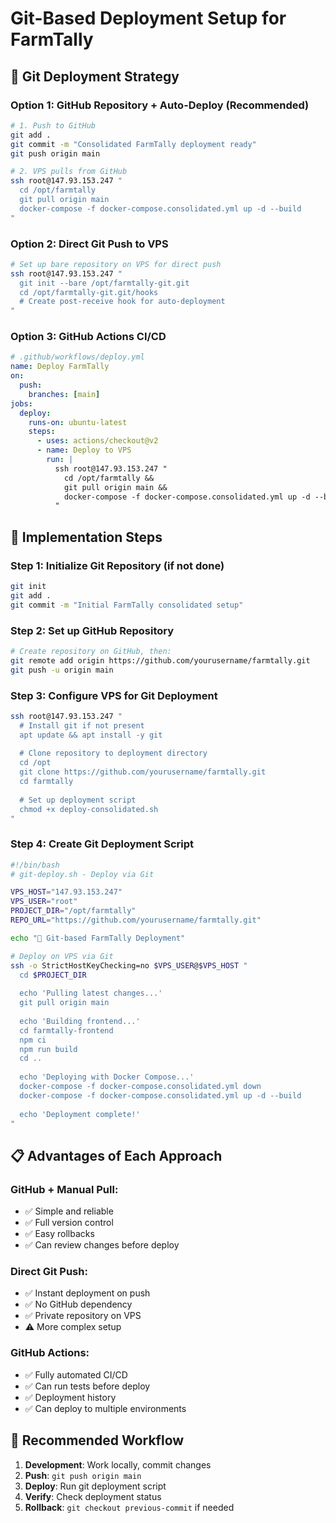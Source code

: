 # Git-Based Deployment Setup for FarmTally

## 🚀 Git Deployment Strategy

### Option 1: GitHub Repository + Auto-Deploy (Recommended)
```bash
# 1. Push to GitHub
git add .
git commit -m "Consolidated FarmTally deployment ready"
git push origin main

# 2. VPS pulls from GitHub
ssh root@147.93.153.247 "
  cd /opt/farmtally
  git pull origin main
  docker-compose -f docker-compose.consolidated.yml up -d --build
"
```

### Option 2: Direct Git Push to VPS
```bash
# Set up bare repository on VPS for direct push
ssh root@147.93.153.247 "
  git init --bare /opt/farmtally-git.git
  cd /opt/farmtally-git.git/hooks
  # Create post-receive hook for auto-deployment
"
```

### Option 3: GitHub Actions CI/CD
```yaml
# .github/workflows/deploy.yml
name: Deploy FarmTally
on:
  push:
    branches: [main]
jobs:
  deploy:
    runs-on: ubuntu-latest
    steps:
      - uses: actions/checkout@v2
      - name: Deploy to VPS
        run: |
          ssh root@147.93.153.247 "
            cd /opt/farmtally &&
            git pull origin main &&
            docker-compose -f docker-compose.consolidated.yml up -d --build
          "
```

## 🔧 Implementation Steps

### Step 1: Initialize Git Repository (if not done)
```bash
git init
git add .
git commit -m "Initial FarmTally consolidated setup"
```

### Step 2: Set up GitHub Repository
```bash
# Create repository on GitHub, then:
git remote add origin https://github.com/yourusername/farmtally.git
git push -u origin main
```

### Step 3: Configure VPS for Git Deployment
```bash
ssh root@147.93.153.247 "
  # Install git if not present
  apt update && apt install -y git
  
  # Clone repository to deployment directory
  cd /opt
  git clone https://github.com/yourusername/farmtally.git
  cd farmtally
  
  # Set up deployment script
  chmod +x deploy-consolidated.sh
"
```

### Step 4: Create Git Deployment Script
```bash
#!/bin/bash
# git-deploy.sh - Deploy via Git

VPS_HOST="147.93.153.247"
VPS_USER="root"
PROJECT_DIR="/opt/farmtally"
REPO_URL="https://github.com/yourusername/farmtally.git"

echo "🚀 Git-based FarmTally Deployment"

# Deploy on VPS via Git
ssh -o StrictHostKeyChecking=no $VPS_USER@$VPS_HOST "
  cd $PROJECT_DIR
  
  echo 'Pulling latest changes...'
  git pull origin main
  
  echo 'Building frontend...'
  cd farmtally-frontend
  npm ci
  npm run build
  cd ..
  
  echo 'Deploying with Docker Compose...'
  docker-compose -f docker-compose.consolidated.yml down
  docker-compose -f docker-compose.consolidated.yml up -d --build
  
  echo 'Deployment complete!'
"
```

## 📋 Advantages of Each Approach

### GitHub + Manual Pull:
- ✅ Simple and reliable
- ✅ Full version control
- ✅ Easy rollbacks
- ✅ Can review changes before deploy

### Direct Git Push:
- ✅ Instant deployment on push
- ✅ No GitHub dependency
- ✅ Private repository on VPS
- ⚠️ More complex setup

### GitHub Actions:
- ✅ Fully automated CI/CD
- ✅ Can run tests before deploy
- ✅ Deployment history
- ✅ Can deploy to multiple environments

## 🎯 Recommended Workflow

1. **Development**: Work locally, commit changes
2. **Push**: `git push origin main`
3. **Deploy**: Run git deployment script
4. **Verify**: Check deployment status
5. **Rollback**: `git checkout previous-commit` if needed